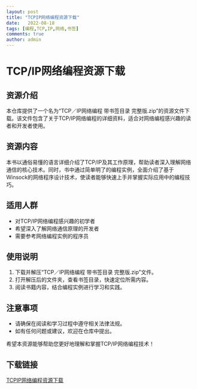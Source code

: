 ```yaml
---
layout: post
title: "TCPIP网络编程资源下载"
date:   2022-08-18
tags: [编程,TCP,IP,网络,书签]
comments: true
author: admin
---
```

# TCP/IP网络编程资源下载

## 资源介绍

本仓库提供了一个名为“TCP／IP网络编程  带书签目录 完整版.zip”的资源文件下载。该文件包含了关于TCP/IP网络编程的详细资料，适合对网络编程感兴趣的读者和开发者使用。

## 资源内容

本书以通俗易懂的语言详细介绍了TCP/IP及其工作原理，帮助读者深入理解网络通信的核心技术。同时，书中通过简单明了的编程实例，全面介绍了基于Winsock的网络程序设计技术，使读者能够快速上手并掌握实际应用中的编程技巧。

## 适用人群

- 对TCP/IP网络编程感兴趣的初学者
- 希望深入了解网络通信原理的开发者
- 需要参考网络编程实例的程序员

## 使用说明

1. 下载并解压“TCP／IP网络编程  带书签目录 完整版.zip”文件。
2. 打开解压后的文件夹，查看书签目录，快速定位所需内容。
3. 阅读书籍内容，结合编程实例进行学习和实践。

## 注意事项

- 请确保在阅读和学习过程中遵守相关法律法规。
- 如有任何问题或建议，欢迎在仓库中提出。

希望本资源能够帮助您更好地理解和掌握TCP/IP网络编程技术！

## 下载链接

[TCPIP网络编程资源下载](https://pan.quark.cn/s/d4216d28c195)